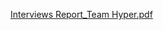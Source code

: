[Interviews Report_Team Hyper.pdf](/.attachments/Interviews%20Report_Team%20Hyper-84f6f03a-72b3-4256-b723-2e080563507e.pdf)